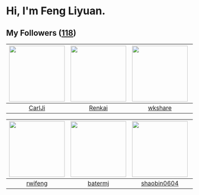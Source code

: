 # Hi, I'm Feng Liyuan.

## My Followers ([118](https://github.com/SunRunAway?tab=followers))

| <img src="https://avatars.githubusercontent.com/u/10810759?v=4" width="150" height="150" /> | <img src="https://avatars.githubusercontent.com/u/3381789?v=4" width="150" height="150" /> | <img src="https://avatars.githubusercontent.com/u/2918384?v=4" width="150" height="150" /> | <img src="https://avatars.githubusercontent.com/u/4090971?v=4" width="150" height="150" /> |
| :-----------------------------------------------------------------------------------------: | :----------------------------------------------------------------------------------------: | :----------------------------------------------------------------------------------------: | :----------------------------------------------------------------------------------------: |
|                             [CarlJi](https://github.com/CarlJi)                             |                             [Renkai](https://github.com/Renkai)                            |                            [wkshare](https://github.com/wkshare)                           |                        [wangtuanjie](https://github.com/wangtuanjie)                       |

| <img src="https://avatars.githubusercontent.com/u/1814146?v=4" width="150" height="150" /> | <img src="https://avatars.githubusercontent.com/u/250445?v=4" width="150" height="150" /> | <img src="https://avatars.githubusercontent.com/u/10383?v=4" width="150" height="150" /> | <img src="https://avatars.githubusercontent.com/u/1506474?v=4" width="150" height="150" /> |
| :----------------------------------------------------------------------------------------: | :---------------------------------------------------------------------------------------: | :--------------------------------------------------------------------------------------: | :----------------------------------------------------------------------------------------: |
|                            [rwifeng](https://github.com/rwifeng)                           |                           [batermj](https://github.com/batermj)                           |                       [shaobin0604](https://github.com/shaobin0604)                      |                          [tcmichael](https://github.com/tcmichael)                         |